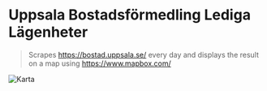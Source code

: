 # Uppsala Bostadsförmedling Lediga Lägenheter

> Scrapes https://bostad.uppsala.se/ every day and displays the result on a map using https://www.mapbox.com/

![Karta](https://i.imgur.com/ga44f7F.png)
